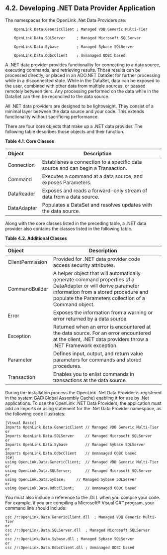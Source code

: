 <div id="mt_dnetdevel" class="section">

<div class="titlepage">

<div>

<div>

## 4.2. Developing .NET Data Provider Application

</div>

</div>

</div>

The namespaces for the OpenLink .Net Data Providers are:

``` programlisting
    OpenLink.Data.GenericClient ; Managed VDB Generic Multi-Tier
```

``` programlisting
    OpenLink.Data.SQLServer     ; Managed Microsoft SQLServer
```

``` programlisting
    OpenLink.Data.Sybase        ; Managed Sybase SQLServer
```

``` programlisting
    OpenLink.Data.OdbcClient    ; Unmanaged ODBC based
```

A .NET data provider provides functionality for connecting to a data
source, executing commands, and retrieving results. Those results can be
processed directly, or placed in an ADO.NET DataSet for further
processing while in a disconnected state. While in the DataSet, data can
be exposed to the user, combined with other data from multiple sources,
or passed remotely between tiers. Any processing performed on the data
while in the DataSet can then be reconciled to the data source.

All .NET data providers are designed to be lightweight. They consist of
a minimal layer between the data source and your code. This extends
functionality without sacrificing performance.

There are four core objects that make up a .NET data provider. The
following table describes those objects and their function.

<div id="id3229" class="decimalstyle">

**Table 4.1. Core Classes**

<div class="decimalstyle-contents">

| Object      | Description                                                                     |     |
|:------------|---------------------------------------------------------------------------------|-----|
| Connection  | Establishes a connection to a specific data source and can begin a Transaction. |     |
| Command     | Executes a command at a data source, and exposes Parameters.                    |     |
| DataReader  | Exposes and reads a forward-only stream of data from a data source.             |     |
| DataAdapter | Populates a DataSet and resolves updates with the data source.                  |     |

</div>

</div>

  

Along with the core classes listed in the preceding table, a .NET data
provider also contains the classes listed in the following table.

<div id="id3251" class="decimalstyle">

**Table 4.2. Additional Classes**

<div class="decimalstyle-contents">

| Object           | Description                                                                                                                                                                                                   |     |
|:-----------------|---------------------------------------------------------------------------------------------------------------------------------------------------------------------------------------------------------------|-----|
| ClientPermission | Provided for .NET data provider code access security attributes.                                                                                                                                              |     |
| CommandBuilder   | A helper object that will automatically generate command properties of a DataAdapter or will derive parameter information from a stored procedure and populate the Parameters collection of a Command object. |     |
| Error            | Exposes the information from a warning or error returned by a data source.                                                                                                                                    |     |
| Exception        | Returned when an error is encountered at the data source. For an error encountered at the client, .NET data providers throw a .NET Framework exception.                                                       |     |
| Parameter        | Defines input, output, and return value parameters for commands and stored procedures.                                                                                                                        |     |
| Transaction      | Enables you to enlist commands in transactions at the data source.                                                                                                                                            |     |

</div>

</div>

  

During the installation process the OpenLink .Net Data Provider is
registered in the system GAC(Global Assembly Cache) enabling it for use
by .Net applications. To use the OpenLink .NET Data Providers, the
application must add an imports or using statement for the .Net Data
Provider namespace, as the following code illustrates:

``` programlisting
[Visual Basic]
Imports OpenLink.Data.GenericClient // Managed VDB Generic Multi-Tier
or
Imports OpenLink.Data.SQLServer     // Managed Microsoft SQLServer
or
Imports OpenLink.Data.Sybase        // Managed Sybase SQLServer
or
Imports OpenLink.Data.OdbcClient    // Unmanaged ODBC based
[C#]
using OpenLink.Data.GenericClient;  // Managed VDB Generic Multi-Tier
or
using OpenLink.Data.SQLServer;      // Managed Microsoft SQLServer
or
using OpenLink.Data.Sybase;     // Managed Sybase SQLServer
or
using OpenLink.Data.OdbcClient;     // Unmanaged ODBC based
```

You must also include a reference to the .DLL when you compile your
code. For example, if you are compiling a Microsoft® Visual C#™ program,
your command line should include:

``` programlisting
csc /r:OpenLink.Data.GenericClient.dll  ; Managed VDB Generic Multi-Tier
or
csc /r:OpenLink.Data.SQLServer.dll  ; Managed Microsoft SQLServer
or
csc /r:OpenLink.Data.Sybase.dll ; Managed Sybase SQLServer
or
csc /r:OpenLink.Data.OdbcClient.dll ; Unmanaged ODBC based
```

</div>
